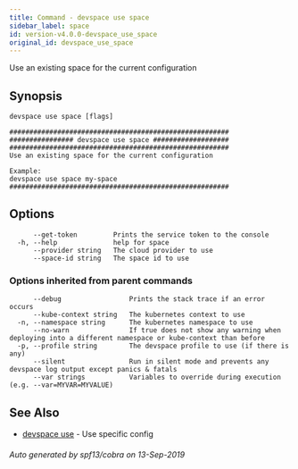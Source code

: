```yaml
---
title: Command - devspace use space
sidebar_label: space
id: version-v4.0.0-devspace_use_space
original_id: devspace_use_space
---
```



Use an existing space for the current configuration

## Synopsis


```
devspace use space [flags]
```

```
#######################################################
################ devspace use space ###################
#######################################################
Use an existing space for the current configuration

Example:
devspace use space my-space
#######################################################
```
## Options

```
      --get-token         Prints the service token to the console
  -h, --help              help for space
      --provider string   The cloud provider to use
      --space-id string   The space id to use
```

### Options inherited from parent commands

```
      --debug                 Prints the stack trace if an error occurs
      --kube-context string   The kubernetes context to use
  -n, --namespace string      The kubernetes namespace to use
      --no-warn               If true does not show any warning when deploying into a different namespace or kube-context than before
  -p, --profile string        The devspace profile to use (if there is any)
      --silent                Run in silent mode and prevents any devspace log output except panics & fatals
      --var strings           Variables to override during execution (e.g. --var=MYVAR=MYVALUE)
```

## See Also

* [devspace use](../../cli/commands/devspace_use)	 - Use specific config

###### Auto generated by spf13/cobra on 13-Sep-2019
